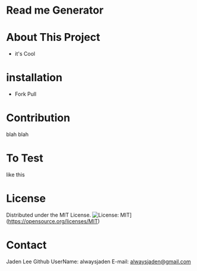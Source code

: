 # Read me Generator
# About This Project
* it's Cool
# installation
* Fork Pull
# Contribution
blah blah
# To Test 
like this
# License 
Distributed under the MIT License.
![License: MIT](https://img.shields.io/badge/License-MIT-yellow.svg)](https://opensource.org/licenses/MIT)
# Contact 
Jaden Lee 
Github UserName: alwaysjaden
E-mail: alwaysjaden@gmail.com
